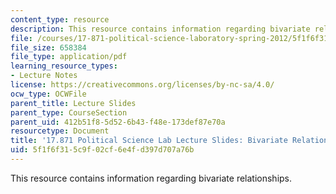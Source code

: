 ```yaml
---
content_type: resource
description: This resource contains information regarding bivariate relationships.
file: /courses/17-871-political-science-laboratory-spring-2012/5f1f6f315c9f02cf6e4fd397d707a76b_MIT17_871S12_bivarat_reg12.pdf
file_size: 658384
file_type: application/pdf
learning_resource_types:
- Lecture Notes
license: https://creativecommons.org/licenses/by-nc-sa/4.0/
ocw_type: OCWFile
parent_title: Lecture Slides
parent_type: CourseSection
parent_uid: 412b51f8-5d52-6b43-f48e-173def87e70a
resourcetype: Document
title: '17.871 Political Science Lab Lecture Slides: Bivariate Relationships'
uid: 5f1f6f31-5c9f-02cf-6e4f-d397d707a76b
---
```

This resource contains information regarding bivariate relationships.